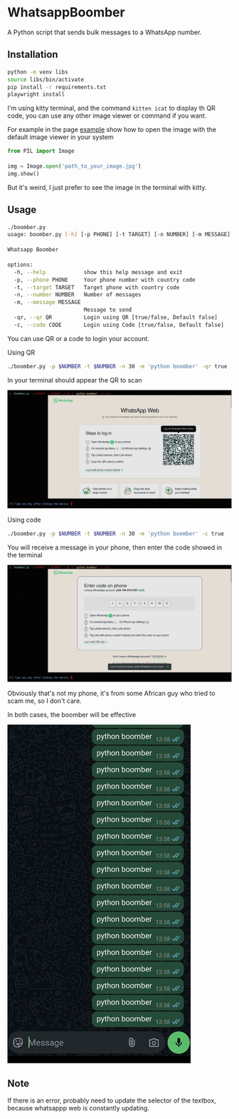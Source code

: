 # WhatsappBoomber
A Python script that sends bulk messages to a WhatsApp number.

## Installation

```bash
python -m venv libs
source libs/bin/activate
pip install -r requirements.txt
playwright install
```
I'm using kitty terminal, and the command ```kitten icat``` to display th QR code, you can use any other image viewer or command if you want.

For example in the page [example](https://www.delftstack.com/howto/python/python-display-image/) show how to open the image with the default image viewer in your system
```python
from PIL import Image

img = Image.open('path_to_your_image.jpg')
img.show()
```
But it's weird, I just prefer to see the image in the terminal with kitty.

## Usage

```bash
./boomber.py
usage: boomber.py [-h] [-p PHONE] [-t TARGET] [-n NUMBER] [-m MESSAGE] [-qr QR] [-c CODE]

Whatsapp Boomber

options:
  -h, --help            show this help message and exit
  -p, --phone PHONE     Your phone number with country code
  -t, --target TARGET   Target phone with country code
  -n, --number NUMBER   Number of messages
  -m, --message MESSAGE
                        Message to send
  -qr, --qr QR          Login using QR [true/false, Default false]
  -c, --code CODE       Login using Code [true/false, Default false]
```

You can use QR or a code to login your account.


Using QR
```bash
./boomber.py -p $NUMBER -t $NUMBER -n 30 -m 'python boomber' -qr true
```

In your terminal should appear the QR to scan 

![img](https://github.com/C0deInBlack/WhatsappBoomber/blob/main/images/qr.cleaned.png)

Using code
```bash
./boomber.py -p $NUMBER -t $NUMBER -n 30 -m 'python boomber' -c true
```

You will receive a message in your phone, then enter the code showed in the terminal 

![img](https://github.com/C0deInBlack/WhatsappBoomber/blob/main/images/code.cleaned.png)

Obviously that's not my phone, it's from some African guy who tried to scam me, so I don't care.

In both cases, the boomber will be effective 

![img](https://github.com/C0deInBlack/WhatsappBoomber/blob/main/images/boomber.cleaned.png)

## Note

If there is an error, probably need to update the selector of the textbox, because whatsappp web is constantly updating. 
